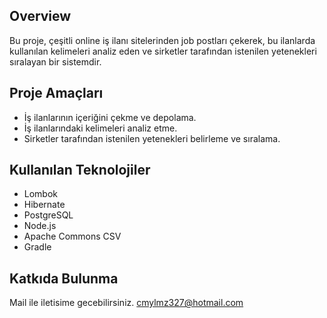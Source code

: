 ## Overview

Bu proje, çeşitli online iş ilanı sitelerinden job postları çekerek, bu ilanlarda kullanılan kelimeleri analiz eden ve sirketler tarafından istenilen yetenekleri sıralayan bir sistemdir.

## Proje Amaçları

- İş ilanlarının içeriğini çekme ve depolama.
- İş ilanlarındaki kelimeleri analiz etme.
- Sirketler tarafından istenilen yetenekleri belirleme ve sıralama.

## Kullanılan Teknolojiler

- Lombok
- Hibernate
- PostgreSQL
- Node.js
- Apache Commons CSV
- Gradle

## Katkıda Bulunma

Mail ile iletisime gecebilirsiniz. <cmylmz327@hotmail.com>

